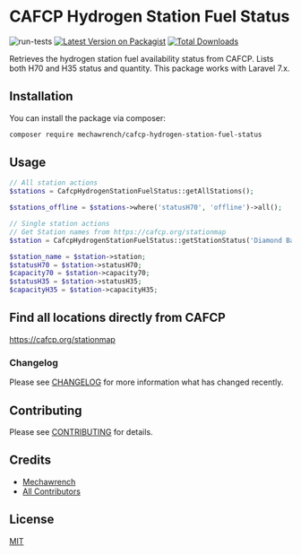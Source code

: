 # CAFCP Hydrogen Station Fuel Status

![run-tests](https://github.com/mechawrench/cafcp-hydrogen-station-fuel-status/workflows/run-tests/badge.svg)
[![Latest Version on Packagist](https://img.shields.io/packagist/v/mechawrench/cafcp-hydrogen-station-fuel-status.svg?style=flat-square)](https://packagist.org/packages/spatie/unit-conversions)
[![Total Downloads](https://img.shields.io/packagist/dt/mechawrench/cafcp-hydrogen-station-fuel-status.svg?style=flat-square)](https://packagist.org/packages/spatie/unit-conversions)


Retrieves the hydrogen station fuel availability status from CAFCP.  Lists both H70 and H35 status and quantity.  This package works with Laravel 7.x.

## Installation

You can install the package via composer:

```bash
composer require mechawrench/cafcp-hydrogen-station-fuel-status
```

## Usage

``` php
// All station actions
$stations = CafcpHydrogenStationFuelStatus::getAllStations();

$stations_offline = $stations->where('statusH70', 'offline')->all();

// Single station actions
// Get Station names from https://cafcp.org/stationmap
$station = CafcpHydrogenStationFuelStatus::getStationStatus('Diamond Bar');

$station_name = $station->station;
$statusH70 = $station->statusH70;
$capacity70 = $station->capacity70;
$statusH35 = $station->statusH35;
$capacityH35 = $station->capacityH35;
```

## Find all locations directly from CAFCP
https://cafcp.org/stationmap

### Changelog

Please see [CHANGELOG](CHANGELOG.md) for more information what has changed recently.

## Contributing

Please see [CONTRIBUTING](CONTRIBUTING.md) for details.

## Credits

- [Mechawrench](https://github.com/mechawrench)
- [All Contributors](../../contributors)

## License
[MIT](https://github.com/mechawrench/cafcp-hydrogen-station-fuel-statuss/blob/master/LICENSE.md)
